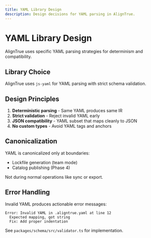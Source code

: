 ```yaml
---
title: YAML Library Design
description: Design decisions for YAML parsing in AlignTrue.
---
```


# YAML Library Design

AlignTrue uses specific YAML parsing strategies for determinism and compatibility.

## Library Choice

AlignTrue uses `js-yaml` for YAML parsing with strict schema validation.

## Design Principles

1. **Deterministic parsing** - Same YAML produces same IR
2. **Strict validation** - Reject invalid YAML early
3. **JSON compatibility** - YAML subset that maps cleanly to JSON
4. **No custom types** - Avoid YAML tags and anchors

## Canonicalization

YAML is canonicalized only at boundaries:

- Lockfile generation (team mode)
- Catalog publishing (Phase 4)

Not during normal operations like sync or export.

## Error Handling

Invalid YAML produces actionable error messages:

```
Error: Invalid YAML in .aligntrue.yaml at line 12
  Expected mapping, got string
  Fix: Add proper indentation
```

See `packages/schema/src/validator.ts` for implementation.
